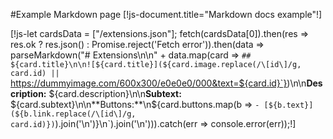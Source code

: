#Example Markdown page
[!js-document.title="Markdown docs example"!]

[!js-let cardsData = ["/extensions.json"]; fetch(cardsData[0]).then(res => res.ok ? res.json() : Promise.reject('Fetch error')).then(data => parseMarkdown("# Extensions\n\n" + data.map(card => `## ${card.title}\n\n![${card.title}](${card.image.replace(/\[id\]/g, card.id) || `https://dummyimage.com/600x300/e0e0e0/000&text=${card.id}`})\n\n**Description:** ${card.description}\n\n**Subtext:** ${card.subtext}\n\n**Buttons:**\n${card.buttons.map(b => `- [${b.text}](${b.link.replace(/\[id\]/g, card.id)})`).join('\n')}\n`).join('\n'))).catch(err => console.error(err));!]
